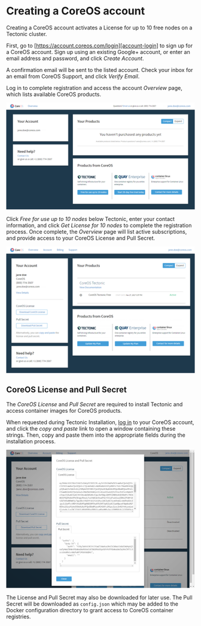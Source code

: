 # Creating a CoreOS account

Creating a CoreOS account activates a License for up to 10 free nodes on a Tectonic cluster.

First, go to [https://account.coreos.com/login][account-login] to sign up for a CoreOS account. Sign up using an existing Google+ account, or enter an email address and password, and click *Create Account*.

A confirmation email will be sent to the listed account. Check your inbox for an email from CoreOS Support, and click *Verify Email*.

Log in to complete registration and access the account *Overview* page, which lists available CoreOS products.

<div class="row">
  <div class="col-lg-10 col-lg-offset-1 col-md-10 col-md-offset-1 col-sm-10 col-sm-offset-1 col-xs-10 col-xs-offset-1">
    <a href="../img/coreos-account-new.png" class="co-m-screenshot">
      <img src="../img/coreos-account-new.png" class="img-responsive">
    </a>
  </div>
</div>

Click *Free for use up to 10 nodes* below Tectonic, enter your contact information, and click *Get License for 10 nodes* to complete the registration process. Once complete, the *Overview* page will list active subscriptions, and provide access to your CoreOS License and Pull Secret.

<div class="row">
  <div class="col-lg-10 col-lg-offset-1 col-md-10 col-md-offset-1 col-sm-10 col-sm-offset-1 col-xs-10 col-xs-offset-1">
    <a href="../img/coreos-account-overview.png" class="co-m-screenshot">
      <img src="../img/coreos-account-overview.png" class="img-responsive">
    </a>
  </div>
</div>

## CoreOS License and Pull Secret

The *CoreOS License* and *Pull Secret* are required to install Tectonic and access container images for CoreOS products.

When requested during Tectonic Installation, [log in][account-login] to your CoreOS account, and click the *copy and paste* link to open a window containing these strings. Then, copy and paste them into the appropriate fields during the installation process.

<div class="row">
  <div class="col-lg-10 col-lg-offset-1 col-md-10 col-md-offset-1 col-sm-10 col-sm-offset-1 col-xs-10 col-xs-offset-1">
    <a href="../img/coreos-account-license-secret.png" class="co-m-screenshot">
      <img src="../img/coreos-account-license-secret.png" class="img-responsive">
    </a>
  </div>
</div>

The License and Pull Secret may also be downloaded for later use. The Pull Secret will be downloaded as `config.json` which may be added to the Docker configuration directory to grant access to CoreOS container registries.


[account-login]: https://account.coreos.com/login
